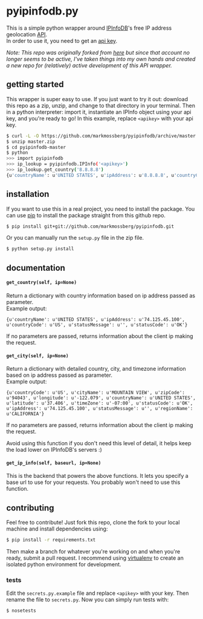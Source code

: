 # pyipinfodb.py

This is a simple python wrapper around [IPInfoDB](http://ipinfodb.com/)'s
free IP address geolocation [API](http://ipinfodb.com/ip_location_api.php).   
In order to use it, you need to get an [api key](http://ipinfodb.com/register.php).

*Note: This repo was originally forked from 
[here](https://github.com/sonicrules1234/pyipinfodb) but since that account
no longer seems to be active, I've taken things into my own hands 
and created a new repo for (relatively) active development of this API wrapper.*

## getting started

This wrapper is super easy to use.
If you just want to try it out: download this repo as a zip, unzip, and change
to that directory in your terminal. Then in a python interpreter: import it,
instantiate an IPInfo object using your api key, and you're ready to go!
In this example, replace `<apikey>` with your api key.

```bash
$ curl -L -O https://github.com/markmossberg/pyipinfodb/archive/master.zip
$ unzip master.zip
$ cd pyipinfodb-master
$ python
>>> import pyipinfodb
>>> ip_lookup = pyipinfodb.IPInfo('<apikey>')
>>> ip_lookup.get_country('8.8.8.8')
{u'countryName': u'UNITED STATES', u'ipAddress': u'8.8.8.8', u'countryCode': u'US', u'statusMessage': u'', u'statusCode': u'OK'}
```

## installation

If you want to use this in a real project, you need to install the package.
You can use [pip](https://pypi.python.org/pypi/pip) to install the package
straight from this github repo.

```bash
$ pip install git+git://github.com/markmossberg/pyipinfodb.git
```

Or you can manually run the `setup.py` file in the zip file.

```bash
$ python setup.py install
```

## documentation

#### `get_country(self, ip=None)`

Return a dictionary with country information based on ip address passed as
parameter.  
Example output:

    {u'countryName': u'UNITED STATES', u'ipAddress': u'74.125.45.100', u'countryCode': u'US', u'statusMessage': u'', u'statusCode': u'OK'}

If no parameters are passed, returns information about the client ip making the request.

#### `get_city(self, ip=None)`

Return a dictionary with detailed country, city, and timezone information
based on ip address passed as parameter.  
Example output:

    {u'countryCode': u'US', u'cityName': u'MOUNTAIN VIEW', u'zipCode': u'94043', u'longitude': u'-122.079', u'countryName': u'UNITED STATES', u'latitude': u'37.406', u'timeZone': u'-07:00', u'statusCode': u'OK', u'ipAddress': u'74.125.45.100', u'statusMessage': u'', u'regionName': u'CALIFORNIA'}

If no parameters are passed, returns information about the client ip making
the request.

Avoid using this function if you don't need this level of detail, it helps
keep the load lower on IPInfoDB's servers :)

#### `get_ip_info(self, baseurl, ip=None)`

This is the backend that powers the above functions. It lets you specify a
base url to use for your requests. You probably won't need to use this
function.

## contributing

Feel free to contribute! Just fork this repo, clone the fork to your local
machine and install dependencies using:

```bash
$ pip install -r requirements.txt
```

Then make a branch for whatever you're working on and when you're ready, submit
a pull request. I recommend using [virtualenv](http://www.virtualenv.org/)
to create an isolated python environment for development.

### tests

Edit the `secrets.py.example` file and replace `<apikey>` with your key. Then
rename the file to `secrets.py`. Now you can simply run tests with:

```bash
$ nosetests
```
